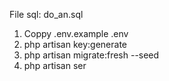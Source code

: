 File sql: do_an.sql

1. Coppy .env.example .env
2. php artisan key:generate
3. php artisan migrate:fresh --seed
4. php artisan ser